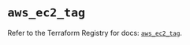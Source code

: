 # `aws_ec2_tag`

Refer to the Terraform Registry for docs: [`aws_ec2_tag`](https://registry.terraform.io/providers/hashicorp/aws/6.6.0/docs/resources/ec2_tag).
